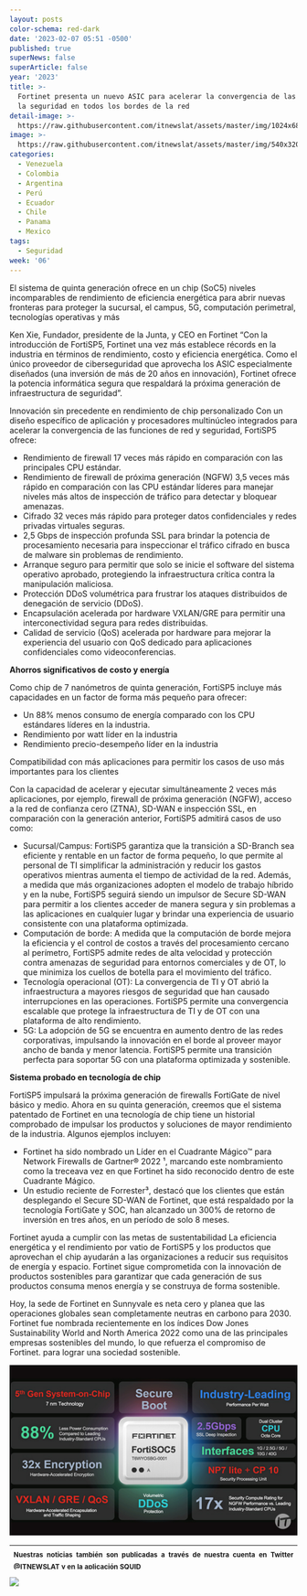 ```yaml
---
layout: posts
color-schema: red-dark
date: '2023-02-07 05:51 -0500'
published: true
superNews: false
superArticle: false
year: '2023'
title: >-
  Fortinet presenta un nuevo ASIC para acelerar la convergencia de las redes y
  la seguridad en todos los bordes de la red
detail-image: >-
  https://raw.githubusercontent.com/itnewslat/assets/master/img/1024x680/fortiSOC5-g.jpg
image: >-
  https://raw.githubusercontent.com/itnewslat/assets/master/img/540x320/fortiSOC5-p.jpg
categories:
  - Venezuela
  - Colombia
  - Argentina
  - Perú
  - Ecuador
  - Chile
  - Panama
  - Mexico
tags:
  - Seguridad
week: '06'
---
```

El sistema de quinta generación ofrece en un chip (SoC5) niveles incomparables de rendimiento de eficiencia energética para abrir nuevas fronteras para proteger la sucursal, el campus, 5G, computación perimetral, tecnologías operativas y más
 
Ken Xie, Fundador, presidente de la Junta, y CEO en Fortinet
“Con la introducción de FortiSP5, Fortinet una vez más establece récords en la industria en términos de rendimiento, costo y eficiencia energética. Como el único proveedor de ciberseguridad que aprovecha los ASIC especialmente diseñados (una inversión de más de 20 años en innovación), Fortinet ofrece la potencia informática segura que respaldará la próxima generación de infraestructura de seguridad”.
 
Innovación sin precedente en rendimiento de chip personalizado
Con un diseño específico de aplicación y procesadores multinúcleo integrados para acelerar la convergencia de las funciones de red y seguridad, FortiSP5 ofrece:

- Rendimiento de firewall 17 veces más rápido en comparación con las principales CPU estándar.
- Rendimiento de firewall de próxima generación (NGFW) 3,5 veces más rápido en comparación con las CPU estándar líderes para manejar niveles más altos de inspección de tráfico para detectar y bloquear amenazas.
- Cifrado 32 veces más rápido para proteger datos confidenciales y redes privadas virtuales seguras.
- 2,5 Gbps de inspección profunda SSL para brindar la potencia de procesamiento necesaria para inspeccionar el tráfico cifrado en busca de malware sin problemas de rendimiento.
- Arranque seguro para permitir que solo se inicie el software del sistema operativo aprobado, protegiendo la infraestructura crítica contra la manipulación maliciosa.
- Protección DDoS volumétrica para frustrar los ataques distribuidos de denegación de servicio (DDoS).
- Encapsulación acelerada por hardware VXLAN/GRE para permitir una interconectividad segura para redes distribuidas.
- Calidad de servicio (QoS) acelerada por hardware para mejorar la experiencia del usuario con QoS dedicado para aplicaciones confidenciales como videoconferencias.


 
**Ahorros significativos de costo y energía**

Como chip de 7 nanómetros de quinta generación, FortiSP5 incluye más capacidades en un factor de forma más pequeño para ofrecer:

- Un 88% menos consumo de energía comparado con los CPU estándares líderes en la industria.
- Rendimiento por watt líder en la industria
- Rendimiento precio-desempeño líder en la industria

Compatibilidad con más aplicaciones para permitir los casos de uso más importantes para los clientes

Con la capacidad de acelerar y ejecutar simultáneamente 2 veces más aplicaciones, por ejemplo, firewall de próxima generación (NGFW), acceso a la red de confianza cero (ZTNA), SD-WAN e inspección SSL, en comparación con la generación anterior, FortiSP5 admitirá casos de uso como:

- Sucursal/Campus: FortiSP5 garantiza que la transición a SD-Branch sea eficiente y rentable en un factor de forma pequeño, lo que permite al personal de TI simplificar la administración y reducir los gastos operativos mientras aumenta el tiempo de actividad de la red. Además, a medida que más organizaciones adopten el modelo de trabajo híbrido y en la nube, FortiSP5 seguirá siendo un impulsor de Secure SD-WAN para permitir a los clientes acceder de manera segura y sin problemas a las aplicaciones en cualquier lugar y brindar una experiencia de usuario consistente con una plataforma optimizada.
- Computación de borde: A medida que la computación de borde mejora la eficiencia y el control de costos a través del procesamiento cercano al perímetro, FortiSP5 admite redes de alta velocidad y protección contra amenazas de seguridad para entornos comerciales y de OT, lo que minimiza los cuellos de botella para el movimiento del tráfico.
- Tecnología operacional (OT): La convergencia de TI y OT abrió la infraestructura a mayores riesgos de seguridad que han causado interrupciones en las operaciones. FortiSP5 permite una convergencia escalable que protege la infraestructura de TI y de OT con una plataforma de alto rendimiento.
- 5G: La adopción de 5G se encuentra en aumento dentro de las redes corporativas, impulsando la innovación en el borde al proveer mayor ancho de banda y menor latencia. FortiSP5 permite una transición perfecta para soportar 5G con una plataforma optimizada y sostenible.

**Sistema probado en tecnología de chip**

FortiSP5 impulsará la próxima generación de firewalls FortiGate de nivel básico y medio. Ahora en su quinta generación, creemos que el sistema patentado de Fortinet en una tecnología de chip tiene un historial comprobado de impulsar los productos y soluciones de mayor rendimiento de la industria. Algunos ejemplos incluyen:

- Fortinet ha sido nombrado un Líder en el Cuadrante Mágico™ para Network Firewalls de Gartner® 2022 ¹, marcando este nombramiento como la treceava vez en que Fortinet ha sido reconocido dentro de este Cuadrante Mágico.
- Un estudio reciente de Forrester³, destacó que los clientes que están desplegando el Secure SD-WAN de Fortinet, que está respaldado por la tecnología FortiGate y SOC, han alcanzado un 300% de retorno de inversión en tres años, en un período de solo 8 meses.

Fortinet ayuda a cumplir con las metas de sustentabilidad
La eficiencia energética y el rendimiento por vatio de FortiSP5 y los productos que aprovechan el chip ayudarán a las organizaciones a reducir sus requisitos de energía y espacio. Fortinet sigue comprometida con la innovación de productos sostenibles para garantizar que cada generación de sus productos consuma menos energía y se construya de forma sostenible.
 
Hoy, la sede de Fortinet en Sunnyvale es neta cero y planea que las operaciones globales sean completamente neutras en carbono para 2030. Fortinet fue nombrada recientemente en los índices Dow Jones Sustainability World and North America 2022 como una de las principales empresas sostenibles del mundo, lo que refuerza el compromiso de Fortinet. para lograr una sociedad sostenible.
 
![](https://raw.githubusercontent.com/itnewslat/assets/master/img/540x320/fortiSOC5-p.jpg)

<table style="height: 42px;" width="569">
<tbody>
<tr>
<td style="text-align: justify;"><sub><strong>Nuestras noticias también son publicadas a través de nuestra cuenta en Twitter <a href="https://twitter.com/itnewslat?lang=es">@ITNEWSLAT</a> y en la aplicación <a href="https://squidapp.co/en/">SQUID</a></strong></sub></td>
</tr>
</tbody>
</table>

<img src="https://tracker.metricool.com/c3po.jpg?hash=56f88a41e39ab42c063cc51676587a04"/>
